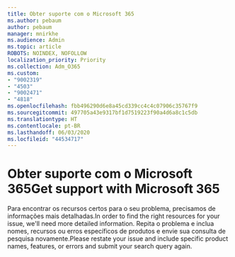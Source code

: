 ```yaml
---
title: Obter suporte com o Microsoft 365
ms.author: pebaum
author: pebaum
manager: mnirkhe
ms.audience: Admin
ms.topic: article
ROBOTS: NOINDEX, NOFOLLOW
localization_priority: Priority
ms.collection: Adm_O365
ms.custom:
- "9002319"
- "4503"
- "9002471"
- "4818"
ms.openlocfilehash: fbb496290d6e8a45cd339cc4c4c07906c35767f9
ms.sourcegitcommit: 497705a43e9317bf1d7519223f90a4d6a8c1c5db
ms.translationtype: HT
ms.contentlocale: pt-BR
ms.lasthandoff: 06/03/2020
ms.locfileid: "44534717"
---
```

# <a name="get-support-with-microsoft-365"></a><span data-ttu-id="c1d22-102">Obter suporte com o Microsoft 365</span><span class="sxs-lookup"><span data-stu-id="c1d22-102">Get support with Microsoft 365</span></span>

<span data-ttu-id="c1d22-103">Para encontrar os recursos certos para o seu problema, precisamos de informações mais detalhadas.</span><span class="sxs-lookup"><span data-stu-id="c1d22-103">In order to find the right resources for your issue, we'll need more detailed information.</span></span> <span data-ttu-id="c1d22-104">Repita o problema e inclua nomes, recursos ou erros específicos de produtos e envie sua consulta de pesquisa novamente.</span><span class="sxs-lookup"><span data-stu-id="c1d22-104">Please restate your issue and include specific product names, features, or errors and submit your search query again.</span></span>

